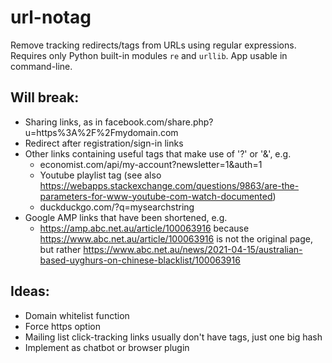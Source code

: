 # url-notag
Remove tracking redirects/tags from URLs using regular expressions. Requires only Python built-in modules `re` and `urllib`. App usable in command-line.

## Will break:
* Sharing links, as in facebook.com/share.php?u=https%3A%2F%2Fmydomain.com
* Redirect after registration/sign-in links
* Other links containing useful tags that make use of '?' or '&', e.g.
    * economist.com/api/my-account?newsletter=1&auth=1
    * Youtube playlist tag (see also https://webapps.stackexchange.com/questions/9863/are-the-parameters-for-www-youtube-com-watch-documented)
    * duckduckgo.com/?q=mysearchstring
* Google AMP links that have been shortened, e.g. 
    * https://amp.abc.net.au/article/100063916 because https://www.abc.net.au/article/100063916 is not the original page, but rather https://www.abc.net.au/news/2021-04-15/australian-based-uyghurs-on-chinese-blacklist/100063916

## Ideas:
* Domain whitelist function
* Force https option
* Mailing list click-tracking links usually don't have tags, just one big hash
* Implement as chatbot or browser plugin
